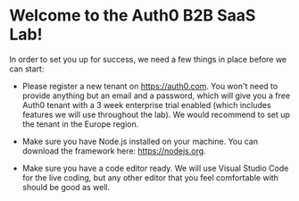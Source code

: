 # Welcome to the Auth0 B2B SaaS Lab!

In order to set you up for success, we need a few things in place before we can start:

- Please register a new tenant on https://auth0.com. You won't need to provide anything but an email and a password, which will give you a free Auth0 tenant with a 3 week enterprise trial enabled (which includes features we will use throughout the lab). We would recommend to set up the tenant in the Europe region.

- Make sure you have Node.js installed on your machine. You can download the framework here: https://nodejs.org.

- Make sure you have a code editor ready. We will use Visual Studio Code for the live coding, but any other editor that you feel comfortable with should be good as well. 